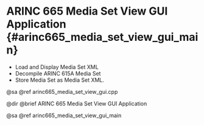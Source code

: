# ARINC 665 Media Set View GUI Application {#arinc665_media_set_view_gui_main}

 - Load and Display Media Set XML
 - Decompile ARINC 615A Media Set
 - Store Media Set as Media Set XML.

@sa @ref arinc665_media_set_view_gui.cpp

@dir
@brief ARINC 665 Media Set View GUI Application

@sa @ref arinc665_media_set_view_gui_main
